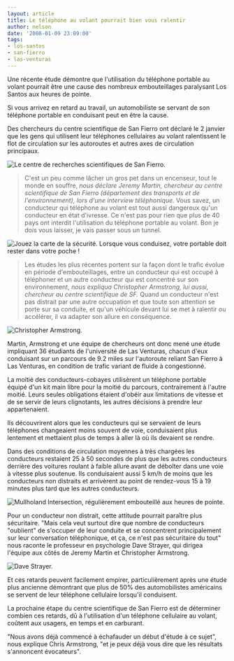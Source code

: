 ```yaml
---
layout: article
title: Le téléphone au volant pourrait bien vous ralentir
author: nelson
date: '2008-01-09 23:09:00'
tags:
- los-santos
- san-fierro
- las-venturas
---
```


Une récente étude démontre que l'utilisation du téléphone portable au volant pourrait être une cause des nombreux embouteillages paralysant Los Santos aux heures de pointe.

Si vous arrivez en retard au travail, un automobiliste se servant de son téléphone portable en conduisant peut en être la cause.

Des chercheurs du centre scientifique de San Fierro ont déclaré le 2 janvier que les gens qui utilisent leur téléphones cellulaires au volant ralentissent le flot de circulation sur les autoroutes et autres axes de circulation principaux.

![Le centre de recherches scientifiques de San Fierro.]()

> C'est un peu comme lâcher un gros pet dans un encenseur, tout le monde en souffre, _nous déclare Jeremy Martin, chercheur au centre scientifique de San Fierro (département des transports et de l'environnement), lors d'une interview téléphonique._ Vous savez, un conducteur qui téléphone au volant est tout aussi dangereux qu'un conducteur en état d'ivresse. Ce n'est pas pour rien que plus de 40 pays ont interdit l'utilisation du téléphone portable au volant. Bon je dois vous laisser, je vais passer sous un tunnel.

![Jouez la carte de la sécurité. Lorsque vous conduisez, votre portable doit rester dans votre poche !]()

> Les études les plus récentes portent sur la façon dont le trafic évolue en période d'embouteillages, entre un conducteur qui est occupé à téléphoner et un autre conducteur qui est concentré sur son environnement, _nous expliqua Christopher Armstrong, lui aussi, chercheur au centre scientifique de SF._ Quand un conducteur n'est pas distrait par une autre occupation et que toute son attention se porte sur sa conduite, et qu'un véhicule devant lui se met à ralentir ou accélérer, il va adapter son allure en conséquence.

![Christopher Armstrong.]()

Martin, Armstrong et une équipe de chercheurs ont donc mené une étude impliquant 36 étudiants de l'université de Las Venturas, chacun d'eux conduisant sur un parcours de 9.2 miles sur l'autoroute reliant San Fierro à Las Venturas, en condition de trafic variant de fluide à congestionné.

La moitié des conducteurs-cobayes utilisèrent un téléphone portable équipé d'un kit main libre pour la moitié du parcours, contrairement à l'autre moitié. Leurs seules obligations étaient d'obéir aux limitations de vitesse et de se servir de leurs clignotants, les autres décisions à prendre leur appartenaient.

Ils découvrirent alors que les conducteurs qui se servaient de leurs téléphones changeaient moins souvent de voie, conduisaient plus lentement et mettaient plus de temps à aller là où ils devaient se rendre.

Dans des conditions de circulation moyennes à très chargées les conducteurs restaient 25 à 50 secondes de plus que les autres conducteurs derrière des voitures roulant à faible allure avant de déboîter dans une voie à vitesse plus soutenue. Ils conduisaient aussi 5 km/h de moins que les conducteurs non distraits et arrivèrent au point de rendez-vous 15 à 19 minutes plus tard que les autres conducteurs.

![Mullholand Intersection, régulièrement embouteillé aux heures de pointe.]()

Pour un conducteur non distrait, cette attitude pourrait paraître plus sécuritaire. "Mais cela veut surtout dire que nombre de conducteurs "oublient" de s'occuper de leur conduite et se concentrent principalement sur leur conversation téléphonique, et ça, ce n'est pas sécuritaire du tout" nous raconte le professeur en psychologie Dave Strayer, qui dirigea l'équipe aux côtés de Jeremy Martin et Christopher Armstrong.

![Dave Strayer.]()

Et ces retards peuvent facilement empirer, particulièrement après une étude plus ancienne démontrant que plus de 50% des automobilistes américains se servent de leur téléphone cellulaire lorsqu'il conduisent.

La prochaine étape du centre scientifique de San Fierro est de déterminer combien ces retards, dû à l'utilisation d'un téléphone cellulaire au volant, coûtent aux usagers, en temps et en carburant.

"Nous avons déjà commencé à échafauder un début d'étude à ce sujet", nous explique Chris Armstrong, "et je peux déjà vous dire que les résultats s'annoncent évocateurs".

<!--kg-card-end: markdown-->
